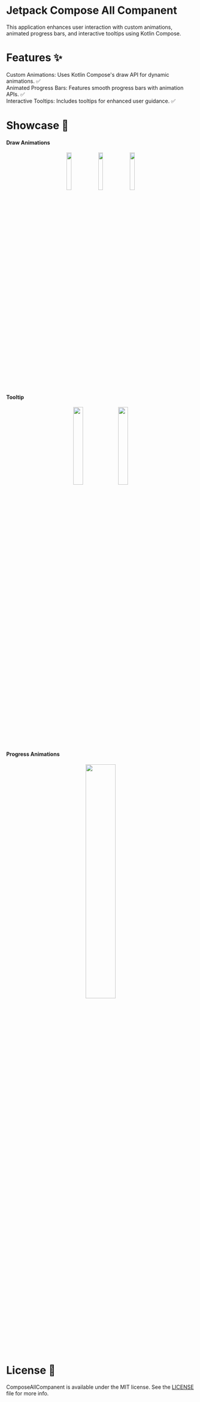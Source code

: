 # Jetpack Compose All Companent
This application enhances user interaction with custom animations, animated progress bars, and interactive tooltips using Kotlin Compose.

# Features ✨
Custom Animations: Uses Kotlin Compose's draw API for dynamic animations. ✅<br/>
Animated Progress Bars: Features smooth progress bars with animation APIs. ✅<br/>
Interactive Tooltips: Includes tooltips for enhanced user guidance. ✅<br/>

# Showcase 🚀 

#### Draw Animations 
<p align="center">
  <img src="https://github.com/ahmetufan/ComposeAnimation/assets/100429928/df8e7e5d-ba55-4c49-a166-ee544d82f20d" width="16%" />
  <img src="https://github.com/ahmetufan/ComposeAnimation/assets/100429928/40a971a7-b878-4cbb-9aed-0daef099219e" width="16%" />
  <img src="https://github.com/ahmetufan/ComposeAnimation/assets/100429928/b8588827-f5f2-44bc-985d-36e00fd27c8b" width="16%" />
</p>

#### Tooltip 
<p align="center">
  <img src="https://github.com/ahmetufan/ComposeAllCompanent/assets/100429928/0ce27926-2e37-42de-ba62-2cae70bdbfcb" width="23%" />
  <img src="https://github.com/ahmetufan/ComposeAllCompanent/assets/100429928/b9b54e73-ba19-4790-910b-1cc22ca59db4" width="23%" />
</p>

#### Progress Animations 
<p align="center">
  <img src="https://github.com/ahmetufan/ComposeAllCompanent/assets/100429928/f1ba57b6-7106-4f40-af58-1b234b0ed858" width="40%" />
</p>


# License  :page_with_curl:<br/>
ComposeAllCompanent is available under the MIT  license. See the [LICENSE](https://github.com/ahmetufan/ComposeAllCompanent/blob/master/LICENSE) file for more info.
